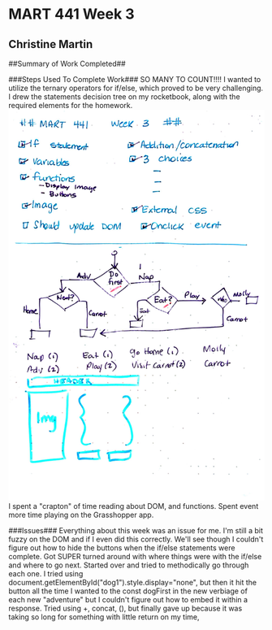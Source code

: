 # MART 441 Week 3 #
## Christine Martin ##

##Summary of Work Completed##

###Steps Used To Complete Work###
SO MANY TO COUNT!!!!
I wanted to utilize the ternary operators for if/else, which proved to be very challenging.  I drew the statements decision tree
on my rocketbook, along with the required elements for the homework.
![Mart 441 Homework 3!](/HW3/images/MART_441_week_3.jpg "Week 3 fiasco")
I spent a "crapton" of time reading about DOM, and functions.  Spent event more time playing on the Grasshopper app.


###Issues###
Everything about this week was an issue for me.
I'm still a bit fuzzy on the DOM and if I even did this correctly. We'll see though
I couldn't figure out how to hide the buttons when the if/else statements were complete.
Got SUPER turned around with where things were with the if/else and where to go next.  Started over and tried to methodically go through each one.
I tried using document.getElementById("dog1").style.display="none", but then it hit the button all the time
I wanted to the const dogFirst in the new verbiage of each new "adventure" but I couldn't figure out how to embed it within a response.  Tried using +, concat, (), but finally gave up because it was taking so long for something with little return on my time,
